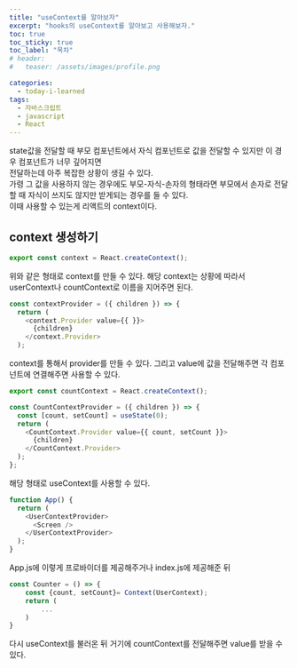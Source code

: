 ```yaml
---
title: "useContext를 알아보자"
excerpt: "hooks의 useContext를 알아보고 사용해보자."
toc: true
toc_sticky: true
toc_label: "목차"
# header:
#   teaser: /assets/images/profile.png

categories:
  - today-i-learned
tags:
  - 자바스크립트
  - javascript
  - React
---
```


state값을 전달할 때 부모 컴포넌트에서 자식 컴포넌트로 값을 전달할 수 있지만 이 경우 컴포넌트가 너무 깊어지면  
전달하는데 아주 복잡한 상황이 생길 수 있다.  
가령 그 값을 사용하지 않는 경우에도 부모-자식-손자의 형태라면 부모에서 손자로 전달할 때 자식이 쓰지도 않지만 받게되는 경우를 들 수 있다.  
이때 사용할 수 있는게 리액트의 context이다.

## context 생성하기

```js
export const context = React.createContext();
```

위와 같은 형태로 context를 만들 수 있다. 해당 context는 상황에 따라서 userContext나 countContext로 이름을 지어주면 된다.

```js
const contextProvider = ({ children }) => {
  return (
    <context.Provider value={{ }}>
      {children}
    </context.Provider>
  );
```

context를 통해서 provider를 만들 수 있다.
그리고 value에 값을 전달해주면 각 컴포넌트에 연결해주면 사용할 수 있다.

```js
export const countContext = React.createContext();

const CountContextProvider = ({ children }) => {
  const [count, setCount] = useState(0);
  return (
    <CountContext.Provider value={{ count, setCount }}>
      {children}
    </CountContext.Provider>
  );
};
```

해당 형태로 useContext를 사용할 수 있다.

```js
function App() {
  return (
    <UserContextProvider>
      <Screen />
    </UserContextProvider>
  );
}
```

App.js에 이렇게 프로바이더를 제공해주거나 index.js에 제공해준 뒤

```js
const Counter = () => {
    const {count, setCount}= Context(UserContext);
    return (
        ...
    )
}
```

다시 useContext를 불러온 뒤 거기에 countContext를 전달해주면 value를 받을 수 있다.
